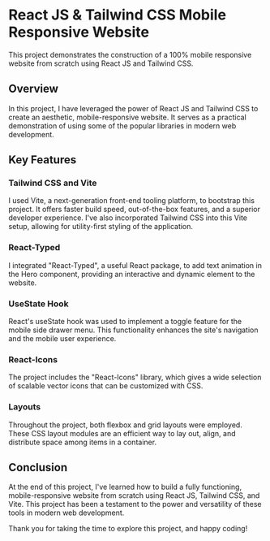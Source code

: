 # React JS & Tailwind CSS Mobile Responsive Website

This project demonstrates the construction of a 100% mobile responsive website from scratch using React JS and Tailwind CSS.

## Overview

In this project, I have leveraged the power of React JS and Tailwind CSS to create an aesthetic, mobile-responsive website. It serves as a practical demonstration of using some of the popular libraries in modern web development.

## Key Features

### Tailwind CSS and Vite

I used Vite, a next-generation front-end tooling platform, to bootstrap this project. It offers faster build speed, out-of-the-box features, and a superior developer experience. I've also incorporated Tailwind CSS into this Vite setup, allowing for utility-first styling of the application.

### React-Typed

I integrated "React-Typed", a useful React package, to add text animation in the Hero component, providing an interactive and dynamic element to the website.

### UseState Hook

React's useState hook was used to implement a toggle feature for the mobile side drawer menu. This functionality enhances the site's navigation and the mobile user experience.

### React-Icons

The project includes the "React-Icons" library, which gives a wide selection of scalable vector icons that can be customized with CSS.

### Layouts

Throughout the project, both flexbox and grid layouts were employed. These CSS layout modules are an efficient way to lay out, align, and distribute space among items in a container.

## Conclusion

At the end of this project, I've learned how to build a fully functioning, mobile-responsive website from scratch using React JS, Tailwind CSS, and Vite. This project has been a testament to the power and versatility of these tools in modern web development.

Thank you for taking the time to explore this project, and happy coding!
